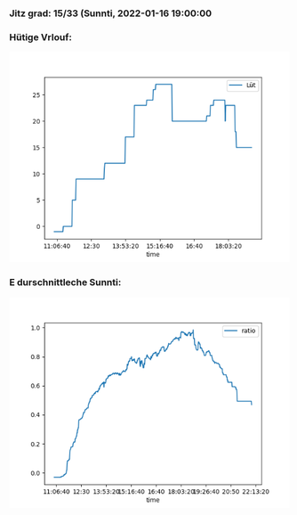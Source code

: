 ### Jitz grad: 15/33 (Sunnti, 2022-01-16 19:00:00

### Hütige Vrlouf:
![Graph](Today.png)

### E durschnittleche Sunnti:
![Graph](Sunnti.png)